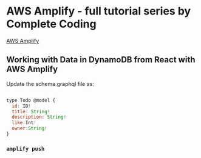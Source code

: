 # AWS Amplify - full tutorial series by Complete Coding

 [AWS Amplify](https://www.youtube.com/playlist?list=PLmexTtcbIn_hvPcUm3oAufCtH7dwNAC-g)

## Working with Data in DynamoDB from React with AWS Amplify 

Update the schema.graphql file as:

```javascript

type Todo @model {
  id: ID!
  title: String!
  description: String!
  like:Int!
  owner:String!
}
```

### `amplify push`